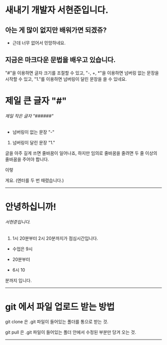 # 새내기 개발자 서현준입니다.


## 아는 게 많이 없지만 배워가면 되겠쥬?


- 근데 너무 없어서 민망하네요.


## 지금은 마크다운 문법을 배우고 있습니다.

"#"을 이용하면 글자 크기를 조절할 수 있고, "-, +, *"을 이용하면 넘버링 없는 문장을 시작할 수 있고, "1."를 이용하면 넘버링이 달린 문장을 쓸 수 있네요.

# 제일 큰 글자 "#"
###### 제일 작은 글자 "######"

- 넘버링이 없는 문장 "-"
1. 넘버링이 달린 문장 "1."



글을 아주 길게 쓰면 줄바꿈이 일어나죠, 하지만 임의로 줄바꿈을 줄려면 두 줄 이상의 줄바꿈을 주어야 합니다.


이렇

게요. (엔터를 두 번 때렸습니다.)

---

# 안녕하십니까!
###### 서현준입니다.
1. 1시 20분부터 2시 20분까지가 점심시간입니다.
- 수업은 9시
+ 20분부터
* 6시 10

분까지 입니다.

---
# git 에서 파일 업로드 받는 방법

git clone 은 .git 파일이 들어있는 폴더를 통으로 받는 것.

git pull 은 .git 파일이 들어있는 폴더 안에서 수정된 부분만 당겨 오는 것.

---

